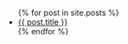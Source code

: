   <ul>
    {% for post in site.posts %}
    <li>
      <a href="{{site.baseurl}}{{post.url}}">{{ post.title }}</a>
    </li>
    {% endfor %}
  </ul>